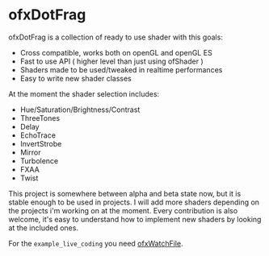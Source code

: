 ofxDotFrag
=====================================
ofxDotFrag is a collection of ready to use shader with this goals:   
- Cross compatible, works both on openGL and openGL ES
- Fast to use API ( higher level than just using ofShader )
- Shaders made to be used/tweaked in realtime performances
- Easy to write new shader classes 
   
At the moment the shader selection includes:   
- Hue/Saturation/Brightness/Contrast
- ThreeTones
- Delay
- EchoTrace
- InvertStrobe
- Mirror
- Turbolence
- FXAA
- Twist
   
This project is somewhere between alpha and beta state now, but it is stable enough to be used in projects. I will add more shaders depending on the projects i'm working on at the moment. Every contribution is also welcome, it's easy to understand how to implement new shaders by looking at the included ones.   

For the `example_live_coding` you need [ofxWatchFile](https://github.com/nariakiiwatani/ofxWatchFile.git).
